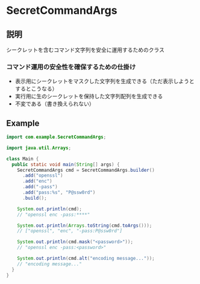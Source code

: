 # SecretCommandArgs

## 説明

シークレットを含むコマンド文字列を安全に運用するためのクラス

### コマンド運用の安全性を確保するための仕掛け

* 表示用にシークレットをマスクした文字列を生成できる（ただ表示しようとするとこうなる）
* 実行用に生のシークレットを保持した文字列配列を生成できる
* 不変である（書き換えられない）

## Example

```java
import com.example.SecretCommandArgs;

import java.util.Arrays;

class Main {
  public static void main(String[] args) {
    SecretCommandArgs cmd = SecretCommandArgs.builder()
      .add("openssl")
      .add("enc")
      .add("-pass")
      .add("pass:%s", "P@ssw0rd")
      .build();

    System.out.println(cmd);
    // "openssl enc -pass:****"

    System.out.println(Arrays.toString(cmd.toArgs()));
    // ["openssl", "enc", "-pass:P@ssw0rd"]

    System.out.println(cmd.mask("<password>"));
    // "openssl enc -pass:<password>"

    System.out.println(cmd.alt("encoding message..."));
    // "encoding message..."
  }
}
```
